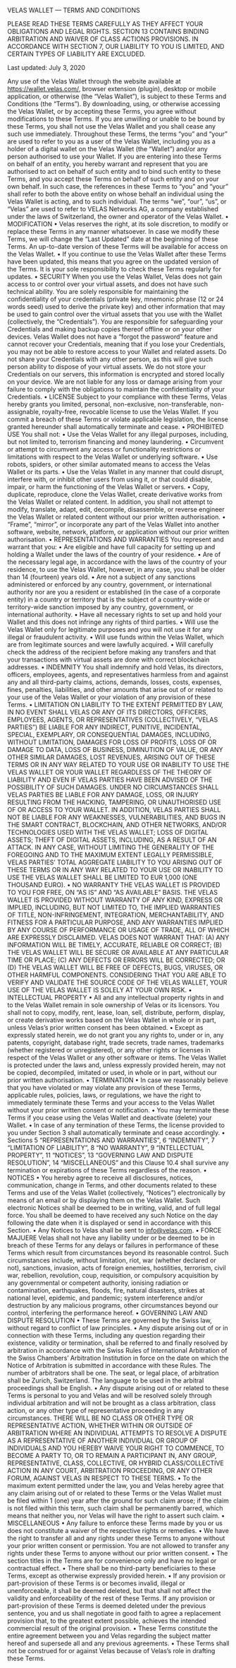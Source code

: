 VELAS WALLET — TERMS AND CONDITIONS

PLEASE READ THESE TERMS CAREFULLY AS THEY AFFECT YOUR OBLIGATIONS AND LEGAL RIGHTS. SECTION 13 CONTAINS BINDING ARBITRATION AND WAIVER OF CLASS ACTIONS PROVISIONS. IN ACCORDANCE WITH SECTION 7, OUR LIABILITY TO YOU IS LIMITED, AND CERTAIN TYPES OF LIABILITY ARE EXCLUDED.

Last updated: July 3, 2020

Any use of the Velas Wallet through the website available at https://wallet.velas.com/, browser extension (plugin), desktop or mobile application, or otherwise (the “Velas Wallet”), is subject to these Terms and Conditions (the “Terms”). By downloading, using, or otherwise accessing the Velas Wallet, or by accepting these Terms, you agree without modifications to these Terms. If you are unwilling or unable to be bound by these Terms, you shall not use the Velas Wallet and you shall cease any such use immediately.
Throughout these Terms, the terms “you” and “your” are used to refer to you as a user of the Velas Wallet, including you as a holder of a digital wallet on the Velas Wallet (the “Wallet”) and/or any person authorised to use your Wallet. If you are entering into these Terms on behalf of an entity, you hereby warrant and represent that you are authorised to act on behalf of such entity and to bind such entity to these Terms, and you accept these Terms on behalf of such entity and on your own behalf. In such case, the references in these Terms to “you” and “your” shall refer to both the above entity on whose behalf an individual using the Velas Wallet is acting, and to such individual.
The terms “we”, “our”, “us”, or “Velas” are used to refer to VELAS Networks AG, a company established under the laws of Switzerland, the owner and operator of the Velas Wallet.
• MODIFICATION
• Velas reserves the right, at its sole discretion, to modify or replace these Terms in any manner whatsoever. In case we modify these Terms, we will change the “Last Updated” date at the beginning of these Terms. An up-to-date version of these Terms will be available for access on the Velas Wallet.
• If you continue to use the Velas Wallet after these Terms have been updated, this means that you agree on the updated version of the Terms. It is your sole responsibility to check these Terms regularly for updates.
• SECURITY
When you use the Velas Wallet, Velas does not gain access to or control over your virtual assets, and does not have such technical ability. You are solely responsible for maintaining the confidentiality of your credentials (private key, mnemonic phrase (12 or 24 words seed) used to derive the private key) and other information that may be used to gain control over the virtual assets that you use with the Wallet (collectively, the “Credentials”). You are responsible for safeguarding your Credentials and making backup copies thereof offline or on your other devices. Velas Wallet does not have a “forgot the password” feature and cannot recover your Credentials, meaning that if you lose your Credentials, you may not be able to restore access to your Wallet and related assets. Do not share your Credentials with any other person, as this will give such person ability to dispose of your virtual assets. We do not store your Credentials on our servers, this information is encrypted and stored locally on your device. We are not liable for any loss or damage arising from your failure to comply with the obligations to maintain the confidentiality of your Credentials.
• LICENSE
Subject to your compliance with these Terms, Velas hereby grants you limited, personal, non-exclusive, non-transferable, non-assignable, royalty-free, revocable license to use the Velas Wallet. If you commit a breach of these Terms or violate applicable legislation, the license granted hereunder shall automatically terminate and cease.
• PROHIBITED USE
You shall not:
• Use the Velas Wallet for any illegal purposes, including, but not limited to, terrorism financing and money laundering.
• Circumvent or attempt to circumvent any access or functionality restrictions or limitations with respect to the Velas Wallet or underlying software.
• Use robots, spiders, or other similar automated means to access the Velas Wallet or its parts.
• Use the Velas Wallet in any manner that could disrupt, interfere with, or inhibit other users from using it, or that could disable, impair, or harm the functioning of the Velas Wallet or servers.
• Copy, duplicate, reproduce, clone the Velas Wallet, create derivative works from the Velas Wallet or related content. In addition, you shall not attempt to modify, translate, adapt, edit, decompile, disassemble, or reverse engineer the Velas Wallet or related content without our prior written authorisation.
• “Frame”, “mirror”, or incorporate any part of the Velas Wallet into another software, website, network, platform, or application without our prior written authorisation.
• REPRESENTATIONS AND WARRANTIES
You represent and warrant that you:
• Are eligible and have full capacity for setting up and holding a Wallet under the laws of the country of your residence.
• Are of the necessary legal age, in accordance with the laws of the country of your residence, to use the Velas Wallet, however, in any case, you shall be older than 14 (fourteen) years old.
• Are not a subject of any sanctions administered or enforced by any country, government, or international authority nor are you a resident or established (in the case of a corporate entity) in a country or territory that is the subject of a country-wide or territory-wide sanction imposed by any country, government, or international authority.
• Have all necessary rights to set up and hold your Wallet and this does not infringe any rights of third parties.
• Will use the Velas Wallet only for legitimate purposes and you will not use it for any illegal or fraudulent activity.
• Will use funds within the Velas Wallet, which are from legitimate sources and were lawfully acquired.
• Will carefully check the address of the recipient before making any transfers and that your transactions with virtual assets are done with correct blockchain addresses.
• INDEMNITY
You shall indemnify and hold Velas, its directors, officers, employees, agents, and representatives harmless from and against any and all third-party claims, actions, demands, losses, costs, expenses, fines, penalties, liabilities, and other amounts that arise out of or related to your use of the Velas Wallet or your violation of any provision of these Terms.
• LIMITATION ON LIABILITY
TO THE EXTENT PERMITTED BY LAW, IN NO EVENT SHALL VELAS OR ANY OF ITS DIRECTORS, OFFICERS, EMPLOYEES, AGENTS, OR REPRESENTATIVES (COLLECTIVELY, “VELAS PARTIES”) BE LIABLE FOR ANY INDIRECT, PUNITIVE, INCIDENTAL, SPECIAL, EXEMPLARY, OR CONSEQUENTIAL DAMAGES, INCLUDING, WITHOUT LIMITATION, DAMAGES FOR LOSS OF PROFITS, LOSS OF OR DAMAGE TO DATA, LOSS OF BUSINESS, DIMINUTION OF VALUE, OR ANY OTHER SIMILAR DAMAGES, LOST REVENUES, ARISING OUT OF THESE TERMS OR IN ANY WAY RELATED TO YOUR USE OR INABILITY TO USE THE VELAS WALLET OR YOUR WALLET REGARDLESS OF THE THEORY OF LIABILITY AND EVEN IF VELAS PARTIES HAVE BEEN ADVISED OF THE POSSIBILITY OF SUCH DAMAGES. UNDER NO CIRCUMSTANCES SHALL VELAS PARTIES BE LIABLE FOR ANY DAMAGE, LOSS, OR INJURY RESULTING FROM THE HACKING, TAMPERING, OR UNAUTHORISED USE OF OR ACCESS TO YOUR WALLET. IN ADDITION, VELAS PARTIES SHALL NOT BE LIABLE FOR ANY WEAKNESSES, VULNERABILITIES, AND BUGS IN THE SMART CONTRACT, BLOCKCHAIN, AND OTHER NETWORKS, AND/OR TECHNOLOGIES USED WITH THE VELAS WALLET; LOSS OF DIGITAL ASSETS; THEFT OF DIGITAL ASSETS, INCLUDING, AS A RESULT OF AN ATTACK. IN ANY CASE, WITHOUT LIMITING THE GENERALITY OF THE FOREGOING AND TO THE MAXIMUM EXTENT LEGALLY PERMISSIBLE, VELAS PARTIES’ TOTAL AGGREGATE LIABILITY TO YOU ARISING OUT OF THESE TERMS OR IN ANY WAY RELATED TO YOUR USE OR INABILITY TO USE THE VELAS WALLET SHALL BE LIMITED TO EUR 1,000 (ONE THOUSAND EURO).
• NO WARRANTY
THE VELAS WALLET IS PROVIDED TO YOU FOR FREE, ON “AS IS” AND “AS AVAILABLE” BASIS. THE VELAS WALLET IS PROVIDED WITHOUT WARRANTY OF ANY KIND, EXPRESS OR IMPLIED, INCLUDING, BUT NOT LIMITED TO, THE IMPLIED WARRANTIES OF TITLE, NON-INFRINGEMENT, INTEGRATION, MERCHANTABILITY, AND FITNESS FOR A PARTICULAR PURPOSE, AND ANY WARRANTIES IMPLIED BY ANY COURSE OF PERFORMANCE OR USAGE OF TRADE, ALL OF WHICH ARE EXPRESSLY DISCLAIMED. VELAS DOES NOT WARRANT THAT: (A) ANY INFORMATION WILL BE TIMELY, ACCURATE, RELIABLE OR CORRECT; (B) THE VELAS WALLET WILL BE SECURE OR AVAILABLE AT ANY PARTICULAR TIME OR PLACE; (C) ANY DEFECTS OR ERRORS WILL BE CORRECTED; OR (D) THE VELAS WALLET WILL BE FREE OF DEFECTS, BUGS, VIRUSES, OR OTHER HARMFUL COMPONENTS.
CONSIDERING THAT YOU ARE ABLE TO VERIFY AND VALIDATE THE SOURCE CODE OF THE VELAS WALLET, YOUR USE OF THE VELAS WALLET IS SOLELY AT YOUR OWN RISK.
• INTELLECTUAL PROPERTY
• All and any intellectual property rights in and to the Velas Wallet remain in sole ownership of Velas or its licensors. You shall not to copy, modify, rent, lease, loan, sell, distribute, perform, display, or create derivative works based on the Velas Wallet in whole or in part, unless Velas’s prior written consent has been obtained.
• Except as expressly stated herein, we do not grant you any rights to, under or in, any patents, copyright, database right, trade secrets, trade names, trademarks (whether registered or unregistered), or any other rights or licenses in respect of the Velas Wallet or any other software or items. The Velas Wallet is protected under the laws and, unless expressly provided herein, may not be copied, decompiled, imitated or used, in whole or in part, without our prior written authorisation.
• TERMINATION
• In case we reasonably believe that you have violated or may violate any provision of these Terms, applicable rules, policies, laws, or regulations, we have the right to immediately terminate these Terms and your access to the Velas Wallet without your prior written consent or notification.
• You may terminate these Terms if you cease using the Velas Wallet and deactivate (delete) your Wallet.
• In case of any termination of these Terms, the license provided to you under Section 3 shall automatically terminate and cease accordingly.
• Sections 5 “REPRESENTATIONS AND WARRANTIES”, 6 “INDEMNITY”, 7 “LIMITATION OF LIABILITY”, 8 “NO WARRANTY”, 9 “INTELLECTUAL PROPERTY”, 11 “NOTICES”, 13 “GOVERNING LAW AND DISPUTE RESOLUTION”, 14 “MISCELLANEOUS” and this Clause 10.4 shall survive any termination or expirations of these Terms regardless of the reason.
• NOTICES
• You hereby agree to receive all disclosures, notices, communication, change in Terms, and other documents related to these Terms and use of the Velas Wallet (collectively, “Notices”) electronically by means of an email or by displaying them on the Velas Wallet. Such electronic Notices shall be deemed to be in writing, valid, and of full legal force. You shall be deemed to have received any such Notice on the day following the date when it is displayed or send in accordance with this Section.
• Any Notices to Velas shall be sent to info@velas.com.
• FORCE MAJUERE
Velas shall not have any liability under or be deemed to be in breach of these Terms for any delays or failures in performance of these Terms which result from circumstances beyond its reasonable control. Such circumstances include, without limitation, riot, war (whether declared or not), sanctions, invasion, acts of foreign enemies, hostilities, terrorism, civil war, rebellion, revolution, coup, requisition, or compulsory acquisition by any governmental or competent authority, ionising radiation or contamination, earthquakes, floods, fire, natural disasters, strikes at national level, epidemic, and pandemic; system interference and/or destruction by any malicious programs, other circumstances beyond our control, interfering the performance hereof.
• GOVERNING LAW AND DISPUTE RESOLUTION
• These Terms are governed by the Swiss law, without regard to conflict of law principles.
• Any dispute arising out of or in connection with these Terms, including any question regarding their existence, validity or termination, shall be referred to and finally resolved by arbitration in accordance with the Swiss Rules of International Arbitration of the Swiss Chambers’ Arbitration Institution in force on the date on which the Notice of Arbitration is submitted in accordance with these Rules. The number of arbitrators shall be one. The seat, or legal place, of arbitration shall be Zurich, Switzerland. The language to be used in the arbitral proceedings shall be English.
• Any dispute arising out of or related to these Terms is personal to you and Velas and will be resolved solely through individual arbitration and will not be brought as a class arbitration, class action, or any other type of representative proceeding in any circumstances.
THERE WILL BE NO CLASS OR OTHER TYPE OR REPRESENTATIVE ACTION, WHETHER WITHIN OR OUTSIDE OF ARBITRATION WHERE AN INDIVIDUAL ATTEMPTS TO RESOLVE A DISPUTE AS A REPRESENTATIVE OF ANOTHER INDIVIDUAL OR GROUP OF INDIVIDUALS AND YOU HEREBY WAIVE YOUR RIGHT TO COMMENCE, TO BECOME A PARTY TO, OR TO REMAIN A PARTICIPANT IN, ANY GROUP, REPRESENTATIVE, CLASS, COLLECTIVE, OR HYBRID CLASS/COLLECTIVE ACTION IN ANY COURT, ARBITRATION PROCEEDING, OR ANY OTHER FORUM, AGAINST VELAS IN RESPECT TO THESE TERMS.
• To the maximum extent permitted under the law, you and Velas hereby agree that any claim arising out of or related to these Terms or the Velas Wallet must be filed within 1 (one) year after the ground for such claim arose; if the claim is not filed within this term, such claim shall be permanently barred, which means that neither you, nor Velas will have the right to assert such claim.
• MISCELLANEOUS
• Any failure to enforce these Terms made by you or us does not constitute a waiver of the respective rights or remedies.
• We have the right to transfer all and any rights under these Terms to anyone without your prior written consent or permission. You are not allowed to transfer any rights under these Terms to anyone without our prior written consent.
• The section titles in the Terms are for convenience only and have no legal or contractual effect.
• There shall be no third-party beneficiaries to these Terms, except as otherwise expressly provided herein.
• If any provision or part-provision of these Terms is or becomes invalid, illegal or unenforceable, it shall be deemed deleted, but that shall not affect the validity and enforceability of the rest of these Terms. If any provision or part-provision of these Terms is deemed deleted under the previous sentence, you and us shall negotiate in good faith to agree a replacement provision that, to the greatest extent possible, achieves the intended commercial result of the original provision.
• These Terms constitute the entire agreement between you and Velas regarding the subject matter hereof and supersede all and any previous agreements.
• These Terms shall not be construed for or against Velas because of Velas’s role in drafting these Terms.
